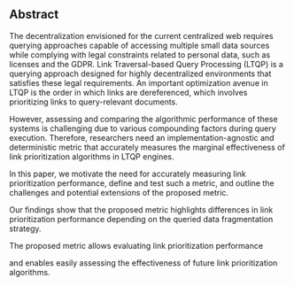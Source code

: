 ## Abstract
<!-- Context      -->
The decentralization envisioned for the current centralized web requires querying approaches capable of accessing multiple small data sources while complying with legal constraints related to personal data, such as licenses and the GDPR.
Link Traversal-based Query Processing (LTQP) is a querying approach designed for highly decentralized environments that satisfies these legal requirements.
An important optimization avenue in LTQP is the order in which links are dereferenced, which involves prioritizing links to query-relevant documents. 
<!-- Need         -->
However, assessing and comparing the algorithmic performance of these systems is challenging due to various compounding factors during query execution. 
Therefore, researchers need an implementation-agnostic and deterministic metric that accurately measures the marginal effectiveness of link prioritization algorithms in LTQP engines.
<!-- Task         -->
<!-- Object       -->
In this paper, we motivate the need for accurately measuring link prioritization performance, define and test such a metric, and outline the challenges and potential extensions of the proposed metric.
<!-- Findings     -->
Our findings show that the proposed metric highlights differences in link prioritization performance depending on the queried data fragmentation strategy.
<!-- Conclusion   -->
The proposed metric allows evaluating link prioritization performance
<!-- Perspectives -->
and enables easily assessing the effectiveness of future link prioritization algorithms.
